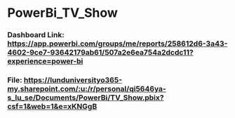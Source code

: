 # PowerBi_TV_Show
### Dashboard Link: https://app.powerbi.com/groups/me/reports/258612d6-3a43-4602-9ce7-93642179ab61/507a2e6ea754a2dcdc11?experience=power-bi
### File: https://lunduniversityo365-my.sharepoint.com/:u:/r/personal/qi5646ya-s_lu_se/Documents/PowerBi/TV_Show.pbix?csf=1&web=1&e=xKNGgB
